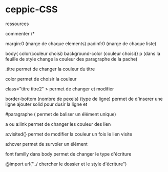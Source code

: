 # ceppic-CSS
ressources
 
 commenter /*

 margin:0 (marge de chaque elements)
 padinf:0 (marge de chaque liste)
 
 body{ color(couleur choisi)
 background-color (couleur choisi)}
 p (dans la feuille de style change la couleur des paragraphe de la pache)

 .titre permet de changer la couleur du titre

 color permet de choisir la couleur

 class="titre titre2" > permet de changer et modifier 


 border-bottom (nombre de pexels) (type de ligne) permet de d'inserer une ligne ajouter solid pour dusir la ligne et 

 #paragraphe ( permet de baliser un élément unique)

 a ou a:link permet de changer les couleur des lien 

 a:visited{} permet de modifier la couleur un fois le lien visite

a:hover permet de survoler un élément

font familly dans body permet de changer le type d'écriture

@import url("../ chercher le dossier et le style d'écriture") 